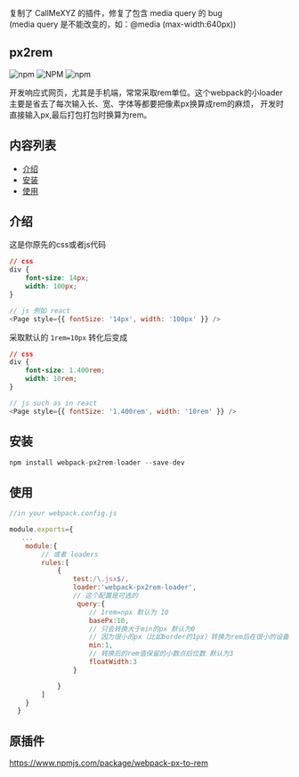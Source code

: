 复制了 CallMeXYZ 的插件，修复了包含 media query 的 bug  
(media query 是不能改变的，如：@media (max-width:640px))

## px2rem
![npm](https://img.shields.io/npm/v/webpack-px2rem-loader.svg)
![NPM](https://img.shields.io/npm/l/webpack-px2rem-loader.svg)
![npm](https://img.shields.io/npm/dt/webpack-px2rem-loader.svg)

开发响应式网页，尤其是手机端，常常采取rem单位。这个webpack的小loader主要是省去了每次输入长、宽、字体等都要把像素px换算成rem的麻烦，
开发时直接输入px,最后打包打包时换算为rem。

## 内容列表
  - [介绍](#介绍)
  - [安装](#安装)
  - [使用](#使用)

## 介绍
这是你原先的css或者js代码
```css
// css
div {
    font-size: 14px;
    width: 100px;
}
```
```javascript
// js 例如 react
<Page style={{ fontSize: '14px', width: '100px' }} />
```
采取默认的 `1rem=10px` 转化后变成
```css
// css
div {
    font-size: 1.400rem;
    width: 10rem;
}
```
```javascript
// js such as in react
<Page style={{ fontSize: '1.400rem', width: '10rem' }} />
```

## 安装
```javascript
npm install webpack-px2rem-loader --save-dev
```

## 使用
```javascript
//in your webpack.config.js

module.exports={
   ...
    module:{
        // 或者 loaders
        rules:[
            {
                test:/\.jsx$/,
                loader:'webpack-px2rem-loader',
                // 这个配置是可选的
                 query:{
                    // 1rem=npx 默认为 10
                    basePx:10,
                    // 只会转换大于min的px 默认为0
                    // 因为很小的px（比如border的1px）转换为rem后在很小的设备上结果会小于1px，有的设备就会不显示
                    min:1,
                    // 转换后的rem值保留的小数点后位数 默认为3
                    floatWidth:3
                }

            }
        ]
    }
  }
```

## 原插件
https://www.npmjs.com/package/webpack-px-to-rem